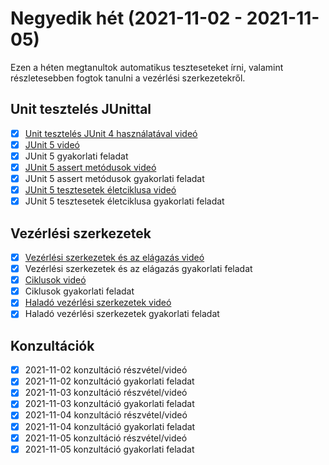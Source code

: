 # Negyedik hét (2021-11-02 - 2021-11-05)

Ezen a héten megtanultok automatikus teszteseteket írni, valamint részletesebben 
fogtok tanulni a vezérlési szerkezetekről.

## Unit tesztelés JUnittal

* [X] [Unit tesztelés JUnit 4 használatával videó](https://e-learning.training360.com/courses/take/java-se-alapok-java-nyelvi-elemek/lessons/10709855-unit-teszteles-junit-4-hasznalataval)
* [X] [JUnit 5 videó](https://e-learning.training360.com/courses/take/java-se-alapok-java-nyelvi-elemek/lessons/17606488-junit-5)
* [X] JUnit 5 gyakorlati feladat
* [X] [JUnit 5 assert metódusok videó](https://e-learning.training360.com/courses/take/java-se-alapok-java-nyelvi-elemek/lessons/28177547-junit-5-assert-metodusok)
* [X] JUnit 5 assert metódusok gyakorlati feladat
* [X] [JUnit 5 tesztesetek életciklusa videó](https://e-learning.training360.com/courses/take/java-se-alapok-java-nyelvi-elemek/lessons/28177579-junit-5-tesztesetek-eletciklusa)
* [X] JUnit 5 tesztesetek életciklusa gyakorlati feladat  

## Vezérlési szerkezetek

* [X] [Vezérlési szerkezetek és az elágazás videó](https://e-learning.training360.com/courses/take/java-se-alapok-java-nyelvi-elemek/lessons/10709847-vezerlesi-szerkezetek-es-az-elagazas)
* [X] Vezérlési szerkezetek és az elágazás gyakorlati feladat
* [X] [Ciklusok videó](https://e-learning.training360.com/courses/take/java-se-alapok-java-nyelvi-elemek/lessons/10709839-ciklusok)
* [X] Ciklusok gyakorlati feladat
* [X] [Haladó vezérlési szerkezetek videó](https://e-learning.training360.com/courses/take/java-se-alapok-java-nyelvi-elemek/lessons/10709794-halado-vezerlesi-szerkezetek)
* [X] Haladó vezérlési szerkezetek gyakorlati feladat

## Konzultációk

* [X] 2021-11-02 konzultáció részvétel/videó
* [X] 2021-11-02 konzultáció gyakorlati feladat
* [X] 2021-11-03 konzultáció részvétel/videó
* [X] 2021-11-03 konzultáció gyakorlati feladat
* [X] 2021-11-04 konzultáció részvétel/videó
* [X] 2021-11-04 konzultáció gyakorlati feladat
* [X] 2021-11-05 konzultáció részvétel/videó
* [X] 2021-11-05 konzultáció gyakorlati feladat
